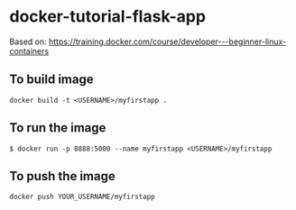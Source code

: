 # docker-tutorial-flask-app
Based on: https://training.docker.com/course/developer---beginner-linux-containers

## To build image
`docker build -t <USERNAME>/myfirstapp .`

## To run the image
`$ docker run -p 8888:5000 --name myfirstapp <USERNAME>/myfirstapp`

## To push the image
`docker push YOUR_USERNAME/myfirstapp`

